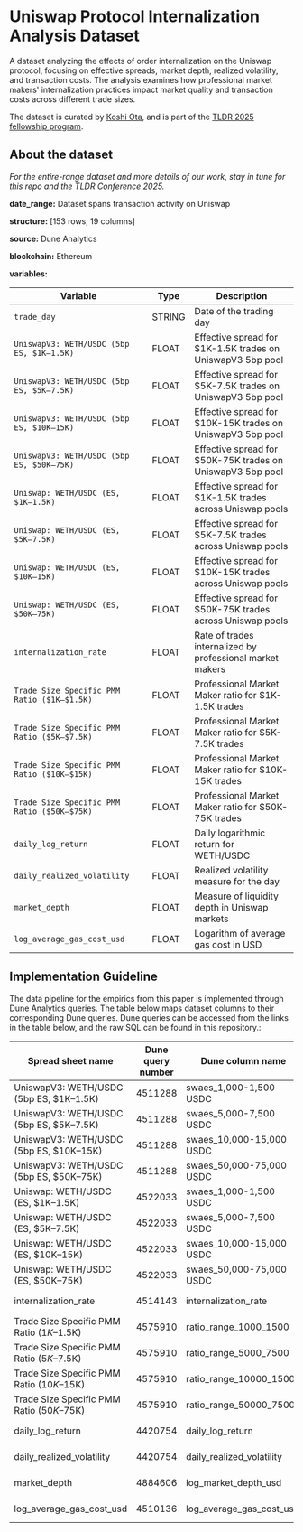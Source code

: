 # Uniswap Protocol Internalization Analysis Dataset

A dataset analyzing the effects of order internalization on the Uniswap protocol, focusing on effective spreads, market depth, realized volatility, and transaction costs. The analysis examines how professional market makers' internalization practices impact market quality and transaction costs across different trade sizes.

The dataset is curated by [Koshi Ota](https://github.com/username-placeholder), and is part of the [TLDR 2025 fellowship program](https://www.thelatestindefi.org/fellowships).

## About the dataset
*For the entire-range dataset and more details of our work, stay in tune for this repo and the TLDR Conference 2025.*

**date_range:** Dataset spans transaction activity on Uniswap

**structure:** [153 rows, 19 columns]

**source:** Dune Analytics

**blockchain:** Ethereum

**variables:**

| Variable | Type | Description |
| ----------------------- | -------- | ------------------------------------------------------------ |
| `trade_day` | STRING | Date of the trading day |
| `UniswapV3: WETH/USDC (5bp ES, $1K–1.5K)` | FLOAT | Effective spread for $1K-1.5K trades on UniswapV3 5bp pool |
| `UniswapV3: WETH/USDC (5bp ES, $5K–7.5K)` | FLOAT | Effective spread for $5K-7.5K trades on UniswapV3 5bp pool |
| `UniswapV3: WETH/USDC (5bp ES, $10K–15K)` | FLOAT | Effective spread for $10K-15K trades on UniswapV3 5bp pool |
| `UniswapV3: WETH/USDC (5bp ES, $50K–75K)` | FLOAT | Effective spread for $50K-75K trades on UniswapV3 5bp pool |
| `Uniswap: WETH/USDC (ES, $1K–1.5K)` | FLOAT | Effective spread for $1K-1.5K trades across Uniswap pools |
| `Uniswap: WETH/USDC (ES, $5K–7.5K)` | FLOAT | Effective spread for $5K-7.5K trades across Uniswap pools |
| `Uniswap: WETH/USDC (ES, $10K–15K)` | FLOAT | Effective spread for $10K-15K trades across Uniswap pools |
| `Uniswap: WETH/USDC (ES, $50K–75K)` | FLOAT | Effective spread for $50K-75K trades across Uniswap pools |
| `internalization_rate` | FLOAT | Rate of trades internalized by professional market makers |
| `Trade Size Specific PMM Ratio ($1K–$1.5K)` | FLOAT | Professional Market Maker ratio for $1K-1.5K trades |
| `Trade Size Specific PMM Ratio ($5K–$7.5K)` | FLOAT | Professional Market Maker ratio for $5K-7.5K trades |
| `Trade Size Specific PMM Ratio ($10K–$15K)` | FLOAT | Professional Market Maker ratio for $10K-15K trades |
| `Trade Size Specific PMM Ratio ($50K–$75K)` | FLOAT | Professional Market Maker ratio for $50K-75K trades |
| `daily_log_return` | FLOAT | Daily logarithmic return for WETH/USDC |
| `daily_realized_volatility` | FLOAT | Realized volatility measure for the day |
| `market_depth` | FLOAT | Measure of liquidity depth in Uniswap markets |
| `log_average_gas_cost_usd` | FLOAT | Logarithm of average gas cost in USD |

## Implementation Guideline

The data pipeline for the empirics from this paper is implemented through Dune Analytics queries. The table below maps dataset columns to their corresponding Dune queries. Dune queries can be accessed from the links in the table below, and the raw SQL can be found in this repository.:

| Spread sheet name | Dune query number | Dune column name | Dune link |
|-------------------|-------------------|------------------|-----------|
| UniswapV3: WETH/USDC (5bp ES, $1K–1.5K) | 4511288 | swaes_1,000-1,500 USDC | [https://dune.com/queries/4511288](https://dune.com/queries/4511288) |
| UniswapV3: WETH/USDC (5bp ES, $5K–7.5K) | 4511288 | swaes_5,000-7,500 USDC | [https://dune.com/queries/4511288](https://dune.com/queries/4511288) |
| UniswapV3: WETH/USDC (5bp ES, $10K–15K) | 4511288 | swaes_10,000-15,000 USDC | [https://dune.com/queries/4511288](https://dune.com/queries/4511288) |
| UniswapV3: WETH/USDC (5bp ES, $50K–75K) | 4511288 | swaes_50,000-75,000 USDC | [https://dune.com/queries/4511288](https://dune.com/queries/4511288) |
| Uniswap: WETH/USDC (ES, $1K–1.5K) | 4522033 | swaes_1,000-1,500 USDC | [https://dune.com/queries/4522033](https://dune.com/queries/4522033) |
| Uniswap: WETH/USDC (ES, $5K–7.5K) | 4522033 | swaes_5,000-7,500 USDC | [https://dune.com/queries/4522033](https://dune.com/queries/4522033) |
| Uniswap: WETH/USDC (ES, $10K–15K) | 4522033 | swaes_10,000-15,000 USDC | [https://dune.com/queries/4522033](https://dune.com/queries/4522033) |
| Uniswap: WETH/USDC (ES, $50K–75K) | 4522033 | swaes_50,000-75,000 USDC | [https://dune.com/queries/4522033](https://dune.com/queries/4522033) |
| internalization_rate | 4514143 | internalization_rate | [https://dune.com/queries/4514143](https://dune.com/queries/4514143) |
| Trade Size Specific PMM Ratio ($1K–$1.5K) | 4575910 | ratio_range_1000_1500 | [https://dune.com/queries/4575910](https://dune.com/queries/4575910) |
| Trade Size Specific PMM Ratio ($5K–$7.5K) | 4575910 | ratio_range_5000_7500 | [https://dune.com/queries/4575910](https://dune.com/queries/4575910) |
| Trade Size Specific PMM Ratio ($10K–$15K) | 4575910 | ratio_range_10000_15000 | [https://dune.com/queries/4575910](https://dune.com/queries/4575910) |
| Trade Size Specific PMM Ratio ($50K–$75K) | 4575910 | ratio_range_50000_75000 | [https://dune.com/queries/4575910](https://dune.com/queries/4575910) |
| daily_log_return | 4420754 | daily_log_return | [https://dune.com/queries/4420754](https://dune.com/queries/4420754) |
| daily_realized_volatility | 4420754 | daily_realized_volatility | [https://dune.com/queries/4420754](https://dune.com/queries/4420754) |
| market_depth | 4884606 | log_market_depth_usd | [https://dune.com/queries/4884606](https://dune.com/queries/4884606) |
| log_average_gas_cost_usd | 4510136 | log_average_gas_cost_usd | [https://dune.com/queries/4510136](https://dune.com/queries/4510136) |
